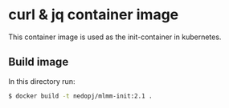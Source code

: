 # curl & jq container image

This container image is used as the init-container in kubernetes.

## Build image

In this directory run:

```bash
$ docker build -t nedopj/mlmm-init:2.1 .
```